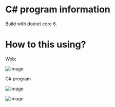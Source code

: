 # C# program information
Build with dotnet core 6.

# How to this using?

Web;

![image](https://user-images.githubusercontent.com/53406778/206120035-4f459608-d129-4941-9721-42637915a0e9.png)


C# program 

![image](https://user-images.githubusercontent.com/53406778/206120401-6dbc21f0-3358-4bdb-8230-bbd49f4970ca.png)


![image](https://user-images.githubusercontent.com/53406778/206120474-24ada9d8-2b4e-4959-9431-ed002ba258cc.png)
